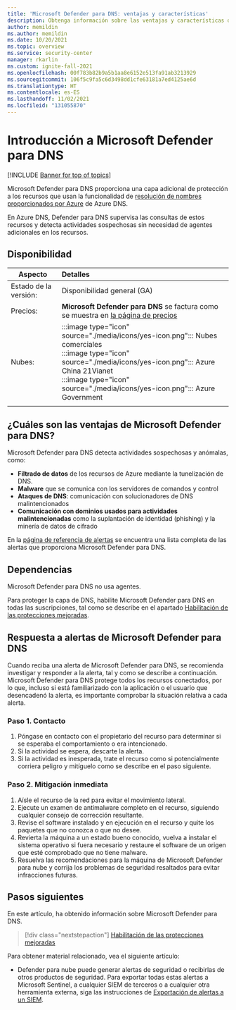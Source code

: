 ```yaml
---
title: 'Microsoft Defender para DNS: ventajas y características'
description: Obtenga información sobre las ventajas y características de Microsoft Defender para DNS
author: memildin
ms.author: memildin
ms.date: 10/20/2021
ms.topic: overview
ms.service: security-center
manager: rkarlin
ms.custom: ignite-fall-2021
ms.openlocfilehash: 00f783b82b9a5b1aa8e6152e513fa91ab3213929
ms.sourcegitcommit: 106f5c9fa5c6d3498dd1cfe63181a7ed4125ae6d
ms.translationtype: HT
ms.contentlocale: es-ES
ms.lasthandoff: 11/02/2021
ms.locfileid: "131055870"
---
```

# <a name="introduction-to-microsoft-defender-for-dns"></a>Introducción a Microsoft Defender para DNS

[!INCLUDE [Banner for top of topics](./includes/banner.md)]

Microsoft Defender para DNS proporciona una capa adicional de protección a los recursos que usan la funcionalidad de [resolución de nombres proporcionados por Azure](../virtual-network/virtual-networks-name-resolution-for-vms-and-role-instances.md#azure-provided-name-resolution) de Azure DNS. 

En Azure DNS, Defender para DNS supervisa las consultas de estos recursos y detecta actividades sospechosas sin necesidad de agentes adicionales en los recursos.

## <a name="availability"></a>Disponibilidad

|Aspecto|Detalles|
|----|:----|
|Estado de la versión:|Disponibilidad general (GA)|
|Precios:|**Microsoft Defender para DNS** se factura como se muestra en [la página de precios](https://azure.microsoft.com/pricing/details/security-center/)|
|Nubes:|:::image type="icon" source="./media/icons/yes-icon.png"::: Nubes comerciales<br>:::image type="icon" source="./media/icons/yes-icon.png"::: Azure China 21Vianet<br>:::image type="icon" source="./media/icons/yes-icon.png"::: Azure Government|
|||

## <a name="what-are-the-benefits-of-microsoft-defender-for-dns"></a>¿Cuáles son las ventajas de Microsoft Defender para DNS?

Microsoft Defender para DNS detecta actividades sospechosas y anómalas, como:

- **Filtrado de datos** de los recursos de Azure mediante la tunelización de DNS.
- **Malware** que se comunica con los servidores de comandos y control
- **Ataques de DNS**: comunicación con solucionadores de DNS malintencionados 
- **Comunicación con dominios usados para actividades malintencionadas** como la suplantación de identidad (phishing) y la minería de datos de cifrado

En la [página de referencia de alertas](alerts-reference.md#alerts-dns) se encuentra una lista completa de las alertas que proporciona Microsoft Defender para DNS.

## <a name="dependencies"></a>Dependencias

Microsoft Defender para DNS no usa agentes. 

Para proteger la capa de DNS, habilite Microsoft Defender para DNS en todas las suscripciones, tal como se describe en el apartado [Habilitación de las protecciones mejoradas](enable-enhanced-security.md).


## <a name="respond-to-microsoft-defender-for-dns-alerts"></a>Respuesta a alertas de Microsoft Defender para DNS

Cuando reciba una alerta de Microsoft Defender para DNS, se recomienda investigar y responder a la alerta, tal y como se describe a continuación. Microsoft Defender para DNS protege todos los recursos conectados, por lo que, incluso si está familiarizado con la aplicación o el usuario que desencadenó la alerta, es importante comprobar la situación relativa a cada alerta.  


### <a name="step-1-contact"></a>Paso 1. Contacto

1. Póngase en contacto con el propietario del recurso para determinar si se esperaba el comportamiento o era intencionado.
1. Si la actividad se espera, descarte la alerta.
1. Si la actividad es inesperada, trate el recurso como si potencialmente corriera peligro y mitíguelo como se describe en el paso siguiente.

### <a name="step-2-immediate-mitigation"></a>Paso 2. Mitigación inmediata 

1. Aísle el recurso de la red para evitar el movimiento lateral.
1. Ejecute un examen de antimalware completo en el recurso, siguiendo cualquier consejo de corrección resultante.
1. Revise el software instalado y en ejecución en el recurso y quite los paquetes que no conozca o que no desee.
1. Revierta la máquina a un estado bueno conocido, vuelva a instalar el sistema operativo si fuera necesario y restaure el software de un origen que esté comprobado que no tiene malware.
1. Resuelva las recomendaciones para la máquina de Microsoft Defender para nube y corrija los problemas de seguridad resaltados para evitar infracciones futuras.


## <a name="next-steps"></a>Pasos siguientes

En este artículo, ha obtenido información sobre Microsoft Defender para DNS. 

> [!div class="nextstepaction"]
> [Habilitación de las protecciones mejoradas](enable-enhanced-security.md)

Para obtener material relacionado, vea el siguiente artículo: 

- Defender para nube puede generar alertas de seguridad o recibirlas de otros productos de seguridad. Para exportar todas estas alertas a Microsoft Sentinel, a cualquier SIEM de terceros o a cualquier otra herramienta externa, siga las instrucciones de [Exportación de alertas a un SIEM](continuous-export.md).
